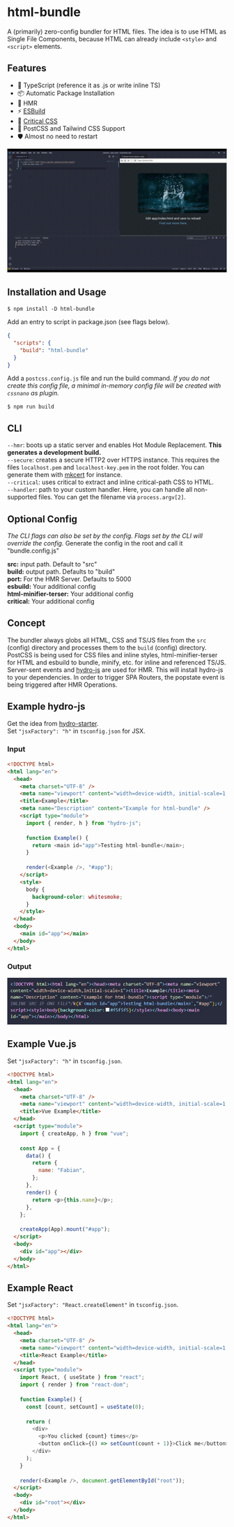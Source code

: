 # html-bundle

A (primarily) zero-config bundler for HTML files. The idea is to use HTML as Single File Components, because HTML can already include `<style>` and `<script>` elements.

## Features

- 🦾 TypeScript (reference it as .js or write inline TS)
- 📦 Automatic Package Installation
- 💨 HMR
- ⚡ [ESBuild](https://github.com/evanw/esbuild)
- 🦔 [Critical CSS](https://github.com/evanw/esbuild)
- 💅 PostCSS and Tailwind CSS Support
- 🛡️ Almost no need to restart

![Demo](./example.gif)

## Installation and Usage

```properties
$ npm install -D html-bundle
```

Add an entry to script in package.json (see flags below).

```json
{
  "scripts": {
    "build": "html-bundle"
  }
}
```

Add a `postcss.config.js` file and run the build command.
<em>If you do not create this config file, a minimal in-memory config file will be created with `cssnano` as plugin.</em>

```properties
$ npm run build
```

## CLI

`--hmr`: boots up a static server and enables Hot Module Replacement. **This generates a development build.**<br>
`--secure`: creates a secure HTTP2 over HTTPS instance. This requires the files `localhost.pem` and `localhost-key.pem` in the root folder. You can generate them with [mkcert](https://github.com/FiloSottile/mkcert) for instance.<br>
`--critical`: uses critical to extract and inline critical-path CSS to HTML.<br>
`--handler`: path to your custom handler. Here, you can handle all non-supported files. You can get the filename via `process.argv[2]`.

## Optional Config

_The CLI flags can also be set by the config. Flags set by the CLI will override the config._
Generate the config in the root and call it "bundle.config.js"

**src:** input path. Default to "src"<br>
**build:** output path. Defaults to "build"<br>
**port:** For the HMR Server. Defaults to 5000<br>
**esbuild:** Your additional config<br>
**html-minifier-terser:** Your additional config<br>
**critical:** Your additional config<br>

## Concept

The bundler always globs all HTML, CSS and TS/JS files from the `src` (config) directory and processes them to the `build` (config) directory. PostCSS is being used for CSS files and inline styles, html-minifier-terser for HTML and esbuild to bundle, minify, etc. for inline and referenced TS/JS. Server-sent events and [hydro-js](https://github.com/Krutsch/hydro-js) are used for HMR. This will install hydro-js to your dependencies. In order to trigger SPA Routers, the popstate event is being triggered after HMR Operations.

## Example hydro-js

Get the idea from [hydro-starter](https://github.com/Krutsch/hydro-starter).<br>
Set `"jsxFactory": "h"` in `tsconfig.json` for JSX.

### Input

```html
<!DOCTYPE html>
<html lang="en">
  <head>
    <meta charset="UTF-8" />
    <meta name="viewport" content="width=device-width, initial-scale=1.0" />
    <title>Example</title>
    <meta name="Description" content="Example for html-bundle" />
    <script type="module">
      import { render, h } from "hydro-js";

      function Example() {
        return <main id="app">Testing html-bundle</main>;
      }

      render(<Example />, "#app");
    </script>
    <style>
      body {
        background-color: whitesmoke;
      }
    </style>
  </head>
  <body>
    <main id="app"></main>
  </body>
</html>
```

### Output

![Output](output.JPG)

## Example Vue.js

Set `"jsxFactory": "h"` in `tsconfig.json`.

```html
<!DOCTYPE html>
<html lang="en">
  <head>
    <meta charset="UTF-8" />
    <meta name="viewport" content="width=device-width, initial-scale=1.0" />
    <title>Vue Example</title>
  </head>
  <script type="module">
    import { createApp, h } from "vue";

    const App = {
      data() {
        return {
          name: "Fabian",
        };
      },
      render() {
        return <p>{this.name}</p>;
      },
    };

    createApp(App).mount("#app");
  </script>
  <body>
    <div id="app"></div>
  </body>
</html>
```

## Example React

Set `"jsxFactory": "React.createElement"` in `tsconfig.json`.

```html
<!DOCTYPE html>
<html lang="en">
  <head>
    <meta charset="UTF-8" />
    <meta name="viewport" content="width=device-width, initial-scale=1.0" />
    <title>React Example</title>
  </head>
  <script type="module">
    import React, { useState } from "react";
    import { render } from "react-dom";

    function Example() {
      const [count, setCount] = useState(0);

      return (
        <div>
          <p>You clicked {count} times</p>
          <button onClick={() => setCount(count + 1)}>Click me</button>
        </div>
      );
    }

    render(<Example />, document.getElementById("root"));
  </script>
  <body>
    <div id="root"></div>
  </body>
</html>
```
